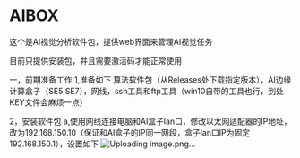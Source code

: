 # AIBOX
这个是AI视觉分析软件包，提供web界面来管理AI视觉任务

目前只提供安装包，并且需要激活码才能正常使用

一，前期准备工作
1,准备如下
算法软件包（从Releases处下载指定版本），AI边缘计算盒子（SE5 SE7），网线，ssh工具和ftp工具（win10自带的工具也行，到处KEY文件会麻烦一点）

2，安装软件包
a,使用网线连接电脑和AI盒子lan口，修改以太网适配器的IP地址，改为192.168.150.10（保证和AI盒子的IP同一网段，盒子lan口IP为固定192.168.150.1），设置如下
![Uploading image.png…]()
